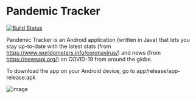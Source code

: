 # Pandemic Tracker
[![Build Status](https://travis-ci.com/suudupa/Pandemic-Tracker.svg?branch=dev)](https://travis-ci.com/suudupa/Pandemic-Tracker)

Pandemic Tracker is an Android application (written in Java) that lets you stay up-to-date with the latest stats (from https://www.worldometers.info/coronavirus/) and news (from https://newsapi.org/) on COVID-19 from around the globe.

To download the app on your Android device, go to app/release/app-release.apk

![image](https://rahulkaranth.com/assets/images/pandemic_tracker.jpg)

